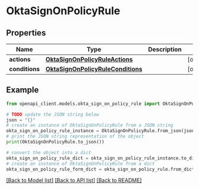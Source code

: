 # OktaSignOnPolicyRule


## Properties

Name | Type | Description | Notes
------------ | ------------- | ------------- | -------------
**actions** | [**OktaSignOnPolicyRuleActions**](OktaSignOnPolicyRuleActions.md) |  | [optional] 
**conditions** | [**OktaSignOnPolicyRuleConditions**](OktaSignOnPolicyRuleConditions.md) |  | [optional] 

## Example

```python
from openapi_client.models.okta_sign_on_policy_rule import OktaSignOnPolicyRule

# TODO update the JSON string below
json = "{}"
# create an instance of OktaSignOnPolicyRule from a JSON string
okta_sign_on_policy_rule_instance = OktaSignOnPolicyRule.from_json(json)
# print the JSON string representation of the object
print(OktaSignOnPolicyRule.to_json())

# convert the object into a dict
okta_sign_on_policy_rule_dict = okta_sign_on_policy_rule_instance.to_dict()
# create an instance of OktaSignOnPolicyRule from a dict
okta_sign_on_policy_rule_form_dict = okta_sign_on_policy_rule.from_dict(okta_sign_on_policy_rule_dict)
```
[[Back to Model list]](../README.md#documentation-for-models) [[Back to API list]](../README.md#documentation-for-api-endpoints) [[Back to README]](../README.md)


